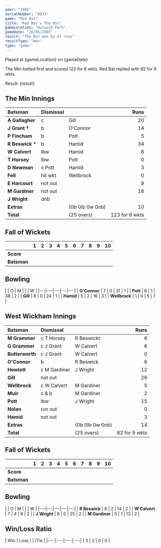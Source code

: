 ```yaml
---
year: "1985"
serialNumber: "0033"
game: "Red Bat"
title: "Red Bat v The Min"
gameLocation: "Dulwich Park"
gameDate: "26/05/1985"
result: "The Min won by 41 runs"
resultType: "Won"
type: "game"
---
```


Played at {gameLocation} on {gameDate} 

The Min batted first and scored 123 for 8 wkts. Red Bat replied with 82 for 9 wkts.

Result: {result}

## The Min Innings

| Batsman | Dismissal |  | Runs |
|:---|:---|---|---:|
| **A Gallagher** | c | Gill | 20 | 
| **J Grant &#8224;** | b | O'Connor | 14 | 
| **P Fincham** | b | Pott | 5 | 
| **R Beswick &#42;** | b  | Hamid | 34 | 
| **W Calvert** | lbw | Hamid | 6 | 
| **T Horsey** | lbw | Pott | 0 | 
| **D Newman** | c Pott | Hamid | 3 | 
| **Fell** | hit wkt | Wellbrock | 0 | 
| **E Harcourt** | not out |  | 9 | 
| **M Gardiner** | not out |  | 16 | 
| **J Wright** | dnb |  |  | 
| **Extras** | | (0b 0lb 0w 0nb) | 10 | 
| **Total** | | (25 overs) | 123 for 8 wkts | 

## Fall of Wickets

| | 1 | 2 | 3 | 4 | 5 | 6 | 7 | 8 | 9 | 10 |
|---|:---:|:---:|:---:|:---:|:---:|:---:|:---:|:---:|:---:|:---:|
| **Score** |  |  |  |  |  |  |  |  |  |  |
| **Batsman** |  |  |  |  |  |  |  |  |  |  |

## Bowling

| | O | M |  |  | W |
|---|---|---|---|---|
| **O'Connor** | 7 | 0 | 31 | 1 | 
| **Pott** | 6 | 1 | 38 | 2 | 
| **Gill** | 6 | 0 | 24 | 1 | 
| **Hamid** | 5 | 2 | 16 | 3 | 
| **Wellbrock** | 1 | 0 | 5 | 1 |
 
## West Wickham Innings

| Batsman | Dismissal |  | Runs |
|:---|:---|---|---:|
| **M Grammer** | c T Horsey | R Beswickt | 6 | 
| **G Grammer** | c J Grant | W Calvert | 6 | 
| **Butterworth** | c J Grant | W Calvert | 0 | 
| **O'Connor** | b | R Beswick | 6 | 
| **Hewlett** | c M Gardiner | J Wright | 12 | 
| **Gill** | not out |  | 26 | 
| **Wellbrock** | c W Calvert | M Gardiner | 5 | 
| **Muir** | c & b | M Gardiner | 2 | 
| **Pott** | lbw | J Wright | 15 | 
| **Nolan** | run out | | 0 | 
| **Hamid** | not out |  | 3 | 
| **Extras** | | (0b 0lb 0w 0nb) | 14 | 
| **Total** | | (25 overs) | 82 for 9 wkts | 

## Fall of Wickets

| | 1 | 2 | 3 | 4 | 5 | 6 | 7 | 8 | 9 | 10 |
|---|:---:|:---:|:---:|:---:|:---:|:---:|:---:|:---:|:---:|:---:|
| **Score** |  |  |  |  |  |  |  |  |  |  |
| **Batsman** |  |  |  |  |  |  |  |  |  |  |  |

## Bowling

| | O | M |  |  | W |
|---|---|---|---|---|
| **R Beswick** | 6 | 2 | 14 | 2 | 
| **W Calvert** | 7 | 4 | 9 | 2 | 
| **J Wright** | 6 | 0 | 25 | 2 | 
| **M Gardiner** | 5 | 1 | 13 | 2 | 


## Win/Loss Ratio

| Win | Loss |  |  |Tie |
|:---|:---|:---|---:|
| 3 | 2 | 0 | 0 |